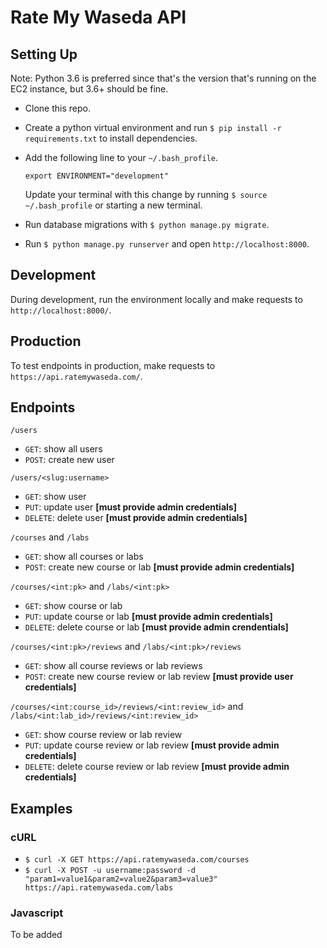 # Rate My Waseda API

## Setting Up
Note: Python 3.6 is preferred since that's the version that's running on the EC2 instance, but 3.6+ should be fine.
* Clone this repo.
* Create a python virtual environment and run `$ pip install -r requirements.txt` to install dependencies.
* Add the following line to your `~/.bash_profile`.

      export ENVIRONMENT="development"

  Update your terminal with this change by running `$ source ~/.bash_profile` or starting a new terminal.
* Run database migrations with `$ python manage.py migrate`.
* Run `$ python manage.py runserver` and open `http://localhost:8000`.

## Development
During development, run the environment locally and make requests to `http://localhost:8000/`.

## Production
To test endpoints in production, make requests to `https://api.ratemywaseda.com/`.

## Endpoints
`/users`
* `GET`: show all users
* `POST`: create new user

`/users/<slug:username>`
* `GET`: show user
* `PUT`: update user **[must provide admin credentials]**
* `DELETE`: delete user **[must provide admin credentials]**

`/courses` and `/labs`
* `GET`: show all courses or labs
* `POST`: create new course or lab **[must provide admin credentials]**

`/courses/<int:pk>` and `/labs/<int:pk>`
* `GET`: show course or lab
* `PUT`: update course or lab **[must provide admin credentials]**
* `DELETE`: delete course or lab **[must provide admin crendentials]**

`/courses/<int:pk>/reviews` and `/labs/<int:pk>/reviews`
* `GET`: show all course reviews or lab reviews
* `POST`: create new course review or lab review **[must provide user credentials]**

`/courses/<int:course_id>/reviews/<int:review_id>` and `/labs/<int:lab_id>/reviews/<int:review_id>`
* `GET`: show course review or lab review
* `PUT`: update course review or lab review **[must provide admin credentials]**
* `DELETE`: delete course review or lab review **[must provide admin credentials]**

## Examples
### cURL
* `$ curl -X GET https://api.ratemywaseda.com/courses`
* `$ curl -X POST -u username:password -d "param1=value1&param2=value2&param3=value3" https://api.ratemywaseda.com/labs`

### Javascript
To be added
